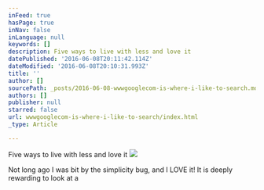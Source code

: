 ```yaml
---
inFeed: true
hasPage: true
inNav: false
inLanguage: null
keywords: []
description: Five ways to live with less and love it
datePublished: '2016-06-08T20:11:42.114Z'
dateModified: '2016-06-08T20:10:31.993Z'
title: ''
author: []
sourcePath: _posts/2016-06-08-wwwgooglecom-is-where-i-like-to-search.md
authors: []
publisher: null
starred: false
url: wwwgooglecom-is-where-i-like-to-search/index.html
_type: Article

---
```

Five ways to live with less and love it
![](https://the-grid-user-content.s3-us-west-2.amazonaws.com/dfb90d27-45ad-4c67-824c-6f759143acda.jpg)

Not long ago I was bit by the simplicity bug, and I LOVE it! It is deeply rewarding to look at a